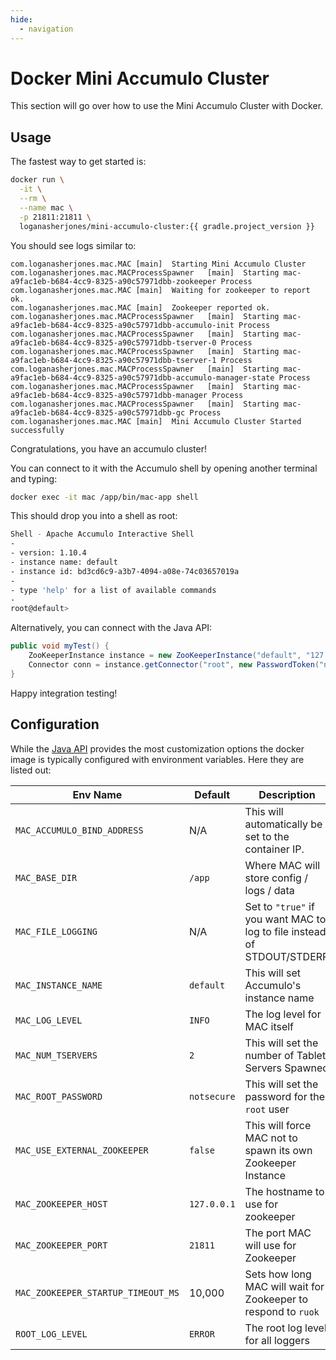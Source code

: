 ```yaml
---
hide:
  - navigation
---
```

# Docker Mini Accumulo Cluster

This section will go over how to use the Mini Accumulo Cluster with Docker.

## Usage

The fastest way to get started is:

```bash
docker run \
  -it \
  --rm \
  --name mac \
  -p 21811:21811 \
  loganasherjones/mini-accumulo-cluster:{{ gradle.project_version }}
```

You should see logs similar to:

```text
com.loganasherjones.mac.MAC	[main]	Starting Mini Accumulo Cluster
com.loganasherjones.mac.MACProcessSpawner	[main]	Starting mac-a9fac1eb-b684-4cc9-8325-a90c57971dbb-zookeeper Process
com.loganasherjones.mac.MAC	[main]	Waiting for zookeeper to report ok.
com.loganasherjones.mac.MAC	[main]	Zookeeper reported ok.
com.loganasherjones.mac.MACProcessSpawner	[main]	Starting mac-a9fac1eb-b684-4cc9-8325-a90c57971dbb-accumulo-init Process
com.loganasherjones.mac.MACProcessSpawner	[main]	Starting mac-a9fac1eb-b684-4cc9-8325-a90c57971dbb-tserver-0 Process
com.loganasherjones.mac.MACProcessSpawner	[main]	Starting mac-a9fac1eb-b684-4cc9-8325-a90c57971dbb-tserver-1 Process
com.loganasherjones.mac.MACProcessSpawner	[main]	Starting mac-a9fac1eb-b684-4cc9-8325-a90c57971dbb-accumulo-manager-state Process
com.loganasherjones.mac.MACProcessSpawner	[main]	Starting mac-a9fac1eb-b684-4cc9-8325-a90c57971dbb-manager Process
com.loganasherjones.mac.MACProcessSpawner	[main]	Starting mac-a9fac1eb-b684-4cc9-8325-a90c57971dbb-gc Process
com.loganasherjones.mac.MAC	[main]	Mini Accumulo Cluster Started successfully
```

Congratulations, you have an accumulo cluster!

You can connect to it with the Accumulo shell by opening another terminal and
typing:

```bash
docker exec -it mac /app/bin/mac-app shell
```

This should drop you into a shell as root:

```bash
Shell - Apache Accumulo Interactive Shell
- 
- version: 1.10.4
- instance name: default
- instance id: bd3cd6c9-a3b7-4094-a08e-74c03657019a
- 
- type 'help' for a list of available commands
- 
root@default>
```

Alternatively, you can connect with the Java API:

```java
public void myTest() {
    ZooKeeperInstance instance = new ZooKeeperInstance("default", "127.0.0.1:21811");
    Connector conn = instance.getConnector("root", new PasswordToken("notsecure"));
}
```

Happy integration testing!

## Configuration

While the [Java API](../java/index.md) provides the most customization options
the docker image is typically configured with environment variables. Here they
are listed out:

| Env Name                           | Default     | Description                                                             |
|------------------------------------|-------------|-------------------------------------------------------------------------|
| `MAC_ACCUMULO_BIND_ADDRESS `       | N/A         | This will automatically be set to the container IP.                     |
| `MAC_BASE_DIR`                     | `/app`      | Where MAC will store config / logs / data                               |
| `MAC_FILE_LOGGING`                 | N/A         | Set to `"true"` if you want MAC to log to file instead of STDOUT/STDERR |
| `MAC_INSTANCE_NAME`                | `default`   | This will set Accumulo's instance name                                  |
| `MAC_LOG_LEVEL`                    | `INFO`      | The log level for MAC itself                                            |
| `MAC_NUM_TSERVERS`                 | `2`         | This will set the number of Tablet Servers Spawned                      |
| `MAC_ROOT_PASSWORD`                | `notsecure` | This will set the password for the `root` user                          |
| `MAC_USE_EXTERNAL_ZOOKEEPER`       | `false`     | This will force MAC not to spawn its own Zookeeper Instance             |
| `MAC_ZOOKEEPER_HOST`               | `127.0.0.1` | The hostname to use for zookeeper                                       |
| `MAC_ZOOKEEPER_PORT`               | `21811`     | The port MAC will use for Zookeeper                                     |
| `MAC_ZOOKEEPER_STARTUP_TIMEOUT_MS` | 10,000      | Sets how long MAC will wait for Zookeeper to respond to `ruok`          |
| `ROOT_LOG_LEVEL`                   | `ERROR`     | The root log level for all loggers                                      |
